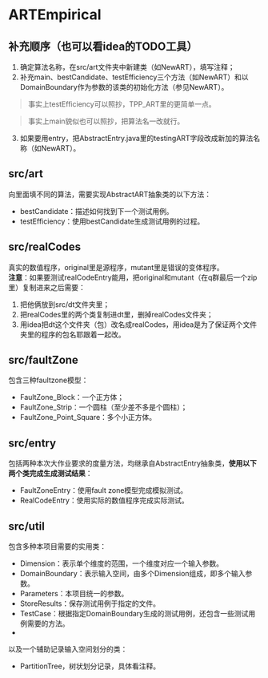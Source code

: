 # ARTEmpirical

## 补充顺序（也可以看idea的TODO工具）
1. 确定算法名称，在src/art文件夹中新建类（如NewART），填写注释；
2. 补充main、bestCandidate、testEfficiency三个方法（如NewART）和以DomainBoundary作为参数的该类的初始化方法（参见NewART）。
> 事实上testEfficiency可以照抄，TPP_ART里的更简单一点。

>事实上main貌似也可以照抄，把算法名一改就行。
3. 如果要用entry，把AbstractEntry.java里的testingART字段改成新加的算法名称（如NewART）。

## src/art
向里面填不同的算法，需要实现AbstractART抽象类的以下方法：
* bestCandidate：描述如何找到下一个测试用例。
* testEfficiency：使用bestCandidate生成测试用例的过程。

## src/realCodes
真实的数值程序，original里是源程序，mutant里是错误的变体程序。
<br>
**注意**：如果要测试realCodeEntry能用，把original和mutant（在q群最后一个zip里）复制进来之后需要：
1. 把他俩放到src/dt文件夹里；
2. 把realCodes里的两个类复制进dt里，删掉realCodes文件夹；
3. 用idea把dt这个文件夹（包）改名成realCodes，用idea是为了保证两个文件夹里的程序的包名耶跟着一起改。

## src/faultZone
包含三种faultzone模型：
* FaultZone_Block：一个正方体；
* FaultZone_Strip：一个圆柱（至少差不多是个圆柱）；
* FaultZone_Point_Square：多个小正方体。


## src/entry
包括两种本次大作业要求的度量方法，均继承自AbstractEntry抽象类，**使用以下两个类完成生成测试结果**：
* FaultZoneEntry：使用fault zone模型完成模拟测试。
* RealCodeEntry：使用实际的数值程序完成实际测试。

## src/util
包含多种本项目需要的实用类：
* Dimension：表示单个维度的范围，一个维度对应一个输入参数。
* DomainBoundary：表示输入空间，由多个Dimension组成，即多个输入参数。
* Parameters：本项目统一的参数。
* StoreResults：保存测试用例于指定的文件。
* TestCase：根据指定DomainBoundary生成的测试用例，还包含一些测试用例需要的方法。
* 
以及一个辅助记录输入空间划分的类：
* PartitionTree，树状划分记录，具体看注释。
